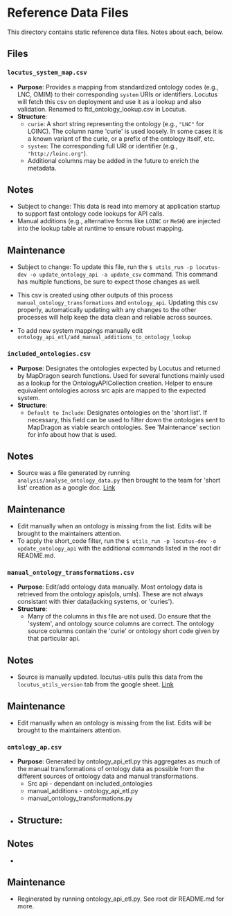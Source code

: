 # Reference Data Files

This directory contains static reference data files. Notes about each, below.

## Files

### `locutus_system_map.csv`

- **Purpose**: Provides a mapping from standardized ontology codes (e.g., LNC, OMIM) to their corresponding `system` URIs or identifiers. Locutus will fetch this csv on deployment and use it as a lookup and also validation. Renamed to ftd_ontology_lookup.csv in Locutus.
- **Structure**:
  - `curie`: A short string representing the ontology (e.g., `"LNC"` for LOINC). The column name 'curie' is used loosely. In some cases it is a known variant of the curie, or a prefix of the ontology itself, etc.
  - `system`: The corresponding full URI or identifier (e.g., `"http://loinc.org"`).
  - Additional columns may be added in the future to enrich the metadata.

## Notes

- Subject to change: This data is read into memory at application startup to support fast ontology code lookups for API calls.
- Manual additions (e.g., alternative forms like `LOINC` or `MeSH`) are injected into the lookup table at runtime to ensure robust mapping.

## Maintenance

- Subject to change: To update this file, run the `$ utils_run -p locutus-dev -o update_ontology_api -a update_csv` command. This command has multiple functions, be sure to expect those changes as well. 
- This csv is created using other outputs of this process `manual_ontology_transformations` and `ontology_api`. Updating this csv properly, automatically updating with any changes to the other processes will help keep the data clean and reliable across sources. <br>

- To add new system mappings manually edit `ontology_api_etl/add_manual_additions_to_ontology_lookup`


### `included_ontologies.csv`

- **Purpose**: Designates the ontologies expected by Locutus and returned by MapDragon search functions. Used for several functions mainly used as a lookup for the OntologyAPICollection creation. Helper to ensure equivalent ontologies across src apis are mapped to the expected system.
- **Structure**:
  - `Default to Include`: Designates ontologies on the 'short list'. If necessary, this field can be used to filter down the ontologies sent to MapDragon as viable search ontologies. See 'Maintenance' section for info about how that is used.

## Notes

- Source was a file generated by running `analysis/analyse_ontology_data.py` then brought to the team for 'short list' creation as a google doc. [Link](https://docs.google.com/spreadsheets/d/1hSZKmE40H7blaCYx5WmZdDZ_BdP6hM84eCG6Z2aVYTk/edit?gid=0#gid=0)

## Maintenance

- Edit manually when an ontology is missing from the list. Edits will be brought to the maintainers attention.
- To apply the short_code filter, run the `$ utils_run -p locutus-dev -o update_ontology_api` with the additional commands listed in the root dir README.md. 

### `manual_ontology_transformations.csv`

- **Purpose**: Edit/add ontology data manually. Most ontology data is retrieved from the ontology apis(ols, umls). These are not always consistant with thier data(lacking systems, or 'curies').
- **Structure**:
  - Many of the columns in this file are not used. Do ensure that the 'system', and ontology source columns are correct. The ontology source columns contain the 'curie' or ontology short code given by that particular api.  

## Notes

- Source is manually updated. locutus-utils pulls this data from the `locutus_utils_version` tab from the google sheet. [Link](https://docs.google.com/spreadsheets/d/1Fq94B47ZR1Gz6p48SI9T_WGizOmyi5lYEDRZ1KpY42s/edit?gid=1597334219#gid=1597334219)

## Maintenance

- Edit manually when an ontology is missing from the list. Edits will be brought to the maintainers attention.


### `ontology_ap.csv`

- **Purpose**: Generated by ontology_api_etl.py this aggregates as much of the manual transformations of ontology data as possible from the different sources of ontology data and manual transformations.
    - Src api  - dependant on included_ontologies
    - manual_additions - ontology_api_etl.py
    - manual_ontology_transformations.py
- **Structure**:
  - 

## Notes

- 

## Maintenance

- Reginerated by running ontology_api_etl.py. See root dir README.md for more.

